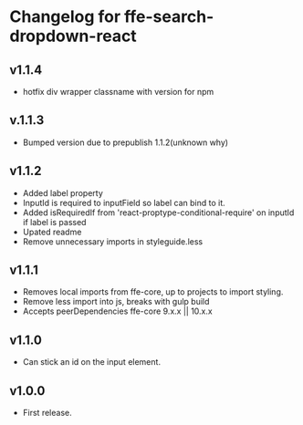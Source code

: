 # Changelog for ffe-search-dropdown-react

## v1.1.4
* hotfix div wrapper classname with version for npm

## v.1.1.3
* Bumped version due to prepublish 1.1.2(unknown why)

## v1.1.2
* Added label property
* InputId is required to inputField so label can bind to it.
* Added isRequiredIf from 'react-proptype-conditional-require' on inputId if label is passed
* Upated readme
* Remove unnecessary imports in styleguide.less

## v1.1.1
* Removes local imports from ffe-core, up to projects to import styling.
* Remove less import into js, breaks with gulp build
* Accepts peerDependencies ffe-core 9.x.x || 10.x.x

## v1.1.0
* Can stick an id on the input element.

## v1.0.0
* First release.
